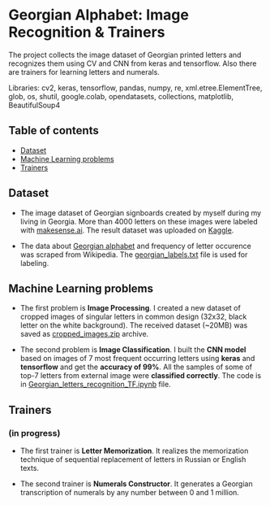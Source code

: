 # Georgian Alphabet: Image Recognition & Trainers

The project collects the image dataset of Georgian printed letters and recognizes them using CV and CNN from keras and tensorflow. Also there are trainers for learning letters and numerals.

Libraries: cv2, keras, tensorflow, pandas, numpy, re, xml.etree.ElementTree, glob, os, shutil, google.colab, opendatasets, collections, matplotlib, BeautifulSoup4


## Table of contents
- [Dataset](#dataset)
- [Machine Learning problems](#machine-learning-problems)
- [Trainers](#trainers)



## Dataset

- The image dataset of Georgian signboards created by myself during my living in Georgia. More than 4000 letters on these images were labeled with [makesense.ai](https://www.makesense.ai/). The result dataset was uploaded on [Kaggle](https://www.kaggle.com/datasets/alexandertropin/georgian-letters-photo-database). 

- The data about [Georgian alphabet](https://github.com/am-tropin/georgian-letters/blob/main/modern_georgian_alphabet.png) and frequency of letter occurence was scraped from Wikipedia. The [georgian_labels.txt](https://github.com/am-tropin/georgian-letters/blob/main/georgian_labels.txt) file is used for labeling. 


## Machine Learning problems

- The first problem is **Image Processing**. I created a new dataset of cropped images of singular letters in common design (32x32, black letter on the white background). The received dataset (~20MB) was saved as [cropped_images.zip](https://github.com/am-tropin/georgian-letters/blob/main/cropped_images.zip) archive.

- The second problem is **Image Classification**. I built the **CNN model** based on images of 7 most frequent occurring letters using **keras** and **tensorflow** and get the **accuracy of 99%**. All the samples of some of top-7 letters from external image were **classified correctly**. The code is in [Georgian_letters_recognition_TF.ipynb](https://github.com/am-tropin/georgian-letters/blob/main/Georgian_letters_recognition_TF.ipynb) file.


## Trainers 
### (in progress)

- The first trainer is **Letter Memorization**. It realizes the memorization technique of sequential replacement of letters in Russian or English texts. 

- The second trainer is **Numerals Constructor**. It generates a Georgian transcription of numerals by any number between 0 and 1 million. 




